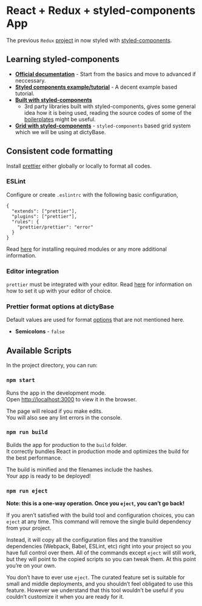 # React + Redux + styled-components App

The previous `Redux` [project](https://github.com/dictybase-playground/simple-react-app/tree/feature/idiomatic-redux)
in now styled with [styled-components](https://github.com/styled-components/styled-components).

## Learning styled-components
* **[Official documentation](https://www.styled-components.com/docs)** - Start from the basics and move to advanced if neccessary.
* **[Styled components example/tutorial](https://medium.com/@lvarayut/styled-components-in-action-723852f2a93d)** - A decent example based tutorial.
* **[Built with
  styled-components](https://github.com/styled-components/styled-components#built-with-styled-components)**
  - 3rd party libraries built with styled-components, gives some general idea
  how it is being used, reading the source codes of some of the
  [boilerplates](https://github.com/styled-components/styled-components#boilerplates)
  might be useful.
* **[Grid with styled-components](http://jxnblk.com/grid-styled/)** - `styled-components` based grid system which we will be using at dictyBase. 

## Consistent code formatting
Install [prettier](https://github.com/prettier/prettier) either globally or
locally to format all codes. 

### ESLint
Configure or create `.eslintrc` with the following basic
configuration,

```
{
  "extends": ["prettier"],
  "plugins": ["prettier"],
  "rules": {
    "prettier/prettier": "error"
  }
}
```
Read [here](https://github.com/prettier/prettier#eslint) for installing
required modules or any more additional information.

### Editor integration
`prettier` must be integrated with your editor. Read
[here](https://github.com/prettier/prettier#editor-integration) for information
on how to set it up with your editor of choice.

### Prettier format options at dictyBase
Default values are used for format
[options](https://github.com/prettier/prettier#options) that are not mentioned
here.

* **Semicolons** - `false`

## Available Scripts

In the project directory, you can run:

### `npm start`

Runs the app in the development mode.<br>
Open [http://localhost:3000](http://localhost:3000) to view it in the browser.

The page will reload if you make edits.<br>
You will also see any lint errors in the console.

### `npm run build`

Builds the app for production to the `build` folder.<br>
It correctly bundles React in production mode and optimizes the build for the best performance.

The build is minified and the filenames include the hashes.<br>
Your app is ready to be deployed!

### `npm run eject`

**Note: this is a one-way operation. Once you `eject`, you can’t go back!**

If you aren’t satisfied with the build tool and configuration choices, you can `eject` at any time. This command will remove the single build dependency from your project.

Instead, it will copy all the configuration files and the transitive dependencies (Webpack, Babel, ESLint, etc) right into your project so you have full control over them. All of the commands except `eject` will still work, but they will point to the copied scripts so you can tweak them. At this point you’re on your own.

You don’t have to ever use `eject`. The curated feature set is suitable for small and middle deployments, and you shouldn’t feel obligated to use this feature. However we understand that this tool wouldn’t be useful if you couldn’t customize it when you are ready for it.

